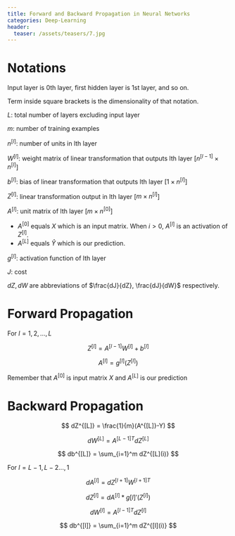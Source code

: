 ```yaml
---
title: Forward and Backward Propagation in Neural Networks
categories: Deep-Learning
header:
  teaser: /assets/teasers/7.jpg
---
```


# Notations

Input layer is 0th layer, first hidden layer is 1st layer, and so on.

Term inside square brackets is the dimensionality of that notation.

$L$: total number of layers excluding input layer

$m$: number of training examples

$n^{[l]}$: number of units in lth layer

$W^{[l]}$: weight matrix of linear transformation that outputs lth layer [$n^{[l-1]}\times n^{[l]}$]

$b^{[l]}$: bias of linear transformation that outputs lth layer [$1 \times n^{[l]}$]

$Z^{[l]}$: linear transformation output in lth layer [$m\times n^{[l]}$]

$A^{[l]}$: unit matrix of lth layer [$m\times n^{[0]}$] <br>
* $A^{[0]}$ equals $X$ which is an input matrix. When $i>0$, $A^{[l]}$ is an activation of $Z^{[l]}$.
* $A^{[L]}$ equals $\hat{Y}$ which is our prediction.

$g^{[l]}$: activation function of lth layer

$J$: cost

$dZ, dW$ are abbreviations of $\frac{dJ}{dZ}, \frac{dJ}{dW}$ respectively.

# Forward Propagation

For $l=1,2,...,L$

$$ Z^{[l]} = A^{[l-1]}W^{[l]}+b^{[l]} $$

$$ A^{[l]} = g^{[l]}(Z^{[l]}) $$

Remember that $A^{[0]}$ is input matrix $X$ and $A^{[L]}$ is our prediction

# Backward Propagation

$$ dZ^{[L]} = \frac{1}{m}(A^{[L]}-Y) $$

$$ dW^{[L]} = {A^{[L-1]}}^TdZ^{[L]} $$

$$ db^{[L]} = \sum_{i=1}^m dZ^{[L](i)} $$

For $l=L-1,L-2...,1$

$$ dA^{[l]} = dZ^{[l+1]}{W^{[l+1]}}^T $$

$$ dZ^{[l]} = dA^{[l]}*g{[l]}'(Z^{[l]}) $$

$$ dW^{[l]} = {A^{[l-1]}}^TdZ^{[l]} $$

$$ db^{[l]} = \sum_{i=1}^m dZ^{[l](i)} $$
